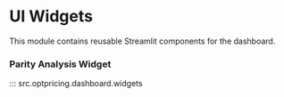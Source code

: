 # UI Widgets

This module contains reusable Streamlit components for the dashboard.

### Parity Analysis Widget

::: src.optpricing.dashboard.widgets
